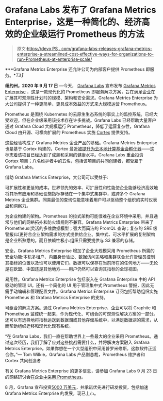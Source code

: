 # Grafana Labs 发布了 Grafana Metrics Enterprise，这是一种简化的、经济高效的企业级运行 Prometheus 的方法

> 原文:[https://devo PS . com/grafana-labs-releases-grafana-metrics-enterprise-a-streamlined-cost-effective-ways-for-organizations-to-run-Prometheus-at-enterprise-scale/](https://devops.com/grafana-labs-releases-grafana-metrics-enterprise-a-streamlined-cost-effective-ways-for-organizations-to-run-prometheus-at-enterprise-scale/)

***Grafana Metrics Enterprise 还允许公司为内部客户提供 Prometheus 即服务。**T3】*

**纽约州，2020 年 9 月 17 日** —今天， [Grafana Labs](http://www.grafana.com/) 宣布发布 [Grafana Metrics Enterprise](https://grafana.com/products/metrics-enterprise/) ，这是一款现代化的 Prometheus 即服务解决方案，旨在满足企业在扩展其可观测性计划时的规模、架构和安全需求。Grafana Metrics Enterprise 为大公司提供了一种更简单、更具成本效益的方式来大规模运营 Prometheus。

Prometheus 是围绕 Kubernetes 的云原生生态系统的事实上的监控系统，已经大受欢迎，但在企业级采用该技术存在许多挑战。Grafana Labs 已经帮助大量客户通过 Grafana Cloud 大规模运行 Prometheus，降低了运营复杂性，Grafana Cloud 由开源、可横向扩展的 Prometheus 实施 [Cortex](https://cortexmetrics.io/) 提供支持。

这些经验构成了 Grafana Metrics 企业产品的基础。Grafana Metrics Enterprise 也是基于 Cortex 构建的，Cortex 最近[被提升为云本地计算基金会孵化器](https://grafana.com/blog/2020/08/20/cortex-the-scalable-prometheus-project-has-advanced-to-incubation-within-cncf/)——这标志着该项目已经达到了成熟和采用的健康水平。Grafana Labs 重金投资 Cortex 项目；八名维护者中的五名，包括该项目的共同创建者，都受雇于 Grafana Labs。

借助 Grafana Metrics Enterprise，大公司可以受益于:

可扩展性和更低的成本。世界领先的效率、可扩展性和性能使企业能够经济高效地将其所有应用和基础设施指标存储在一个集中式集群中，或跨多个 Grafana Metrics 企业集群。同类最佳的查询性能意味着用户可以驱动整个组织的实时仪表盘和洞察力。

为企业构建的架构。Prometheus 的拉式架构可能很难在企业环境中采用，并且通常与他们的网络拓扑和防火墙规则不兼容。Grafana Metrics Enterprise 带来了 Prometheus(灵活的多维数据模型；强大而简洁的 PromQL 查询；复杂的 SRE 级警报)以更符合企业架构需求的方式提供给企业。集中式、可水平扩展的复制架构是企业所熟悉的。而且依赖性极小:组织只需要提供与 S3 兼容的存储。

安全。Grafana Metrics Enterprise 增加了企业大规模采用 Prometheus 所需的安全功能:本机多租户、内置身份验证、数据访问策略和集群联合允许管理员控制其指标的位置以及谁可以使用它们。数据可以保存在当前所在的任何地方——无论是在欧盟、中国还是其他地方——用户仍然可以查询其指标的全球视图。

易用性。Grafana Metrics Enterprise 包括嵌入在 Grafana Enterprise 中的 API 驱动的管理 UI。还有一个简化的 UI 用于管理集中式 Prometheus 警报，因此无需手动编辑和管理配置文件。Grafana Metrics Enterprise 订阅包括帮助组织实施 Prometheus 和 Grafana Metrics Enterprise 的支持。

可组合的解决方案。通过 Grafana Metrics Enterprise，企业可以将 Graphite 和 Prometheus 监控统一起来，作为现代化、可组合的可观测性解决方案的一部分。还可以有选择地将指标运送到数据湖或其他存储系统中，以满足数据湖的需求，从而帮助组织迁移和现代化现有系统。

“在 Grafana Labs，我们一直在帮助世界上一些最大的企业采用 Prometheus。通过这次经历，我们了解了应对这些挑战需要什么，并将解决方案融入 Grafana Metrics Enterprise。如果你想在一个大型组织中采用普罗米修斯，这款软件正适合你。”— Tom Wilkie，Grafana Labs 产品副总裁，Prometheus 维护者和 Cortex 共同创造者

有关 Grafana Metrics Enterprise 的更多信息，请参加 Grafana Labs 9 月 23 日的网络研讨会[在企业中采用 Prometheus](https://grafana.com/go/webinar/adopting-prometheus-enterprise/)。

8 月，Grafana 宣布投资[5000 万美元](https://grafana.com/about/press/2020-08-17-series-b-announcement/)，并承诺优先进行研发投资，包括加速 Grafana Metrics Enterprise 的发展，现已上市。